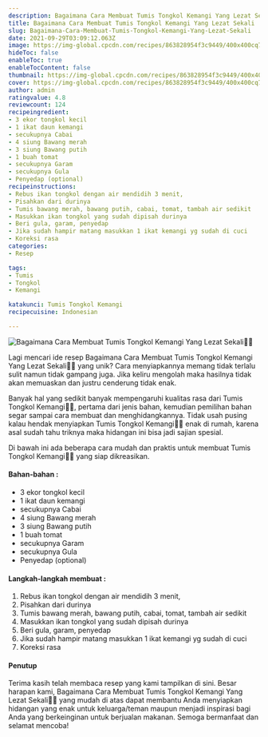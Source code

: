 ```yaml
---
description: Bagaimana Cara Membuat Tumis Tongkol Kemangi Yang Lezat Sekali"
title: Bagaimana Cara Membuat Tumis Tongkol Kemangi Yang Lezat Sekali
slug: Bagaimana-Cara-Membuat-Tumis-Tongkol-Kemangi-Yang-Lezat-Sekali
date: 2021-09-29T03:09:12.063Z
image: https://img-global.cpcdn.com/recipes/863828954f3c9449/400x400cq70/photo.jpg
hideToc: false
enableToc: true
enableTocContent: false
thumbnail: https://img-global.cpcdn.com/recipes/863828954f3c9449/400x400cq70/photo.jpg
cover: https://img-global.cpcdn.com/recipes/863828954f3c9449/400x400cq70/photo.jpg
author: admin
ratingvalue: 4.8
reviewcount: 124
recipeingredient:
- 3 ekor tongkol kecil
- 1 ikat daun kemangi
- secukupnya Cabai
- 4 siung Bawang merah
- 3 siung Bawang putih
- 1 buah tomat
- secukupnya Garam
- secukupnya Gula
- Penyedap (optional)
recipeinstructions:
- Rebus ikan tongkol dengan air mendidih 3 menit,
- Pisahkan dari durinya
- Tumis bawang merah, bawang putih, cabai, tomat, tambah air sedikit
- Masukkan ikan tongkol yang sudah dipisah durinya
- Beri gula, garam, penyedap
- Jika sudah hampir matang masukkan 1 ikat kemangi yg sudah di cuci
- Koreksi rasa
categories:
- Resep

tags:
- Tumis
- Tongkol
- Kemangi

katakunci: Tumis Tongkol Kemangi
recipecuisine: Indonesian

---
```


![Bagaimana Cara Membuat Tumis Tongkol Kemangi Yang Lezat Sekali👩‍🍳](https://img-global.cpcdn.com/recipes/863828954f3c9449/400x400cq70/photo.jpg)

Lagi mencari ide resep Bagaimana Cara Membuat Tumis Tongkol Kemangi Yang Lezat Sekali👩‍🍳 yang unik? Cara menyiapkannya memang tidak terlalu sulit namun tidak gampang juga. Jika keliru mengolah maka hasilnya tidak akan memuaskan dan justru cenderung tidak enak.

Banyak hal yang sedikit banyak mempengaruhi kualitas rasa dari Tumis Tongkol Kemangi👩‍🍳, pertama dari jenis bahan, kemudian pemilihan bahan segar sampai cara membuat dan menghidangkannya. Tidak usah pusing kalau hendak menyiapkan Tumis Tongkol Kemangi👩‍🍳 enak di rumah, karena asal sudah tahu triknya maka hidangan ini bisa jadi sajian spesial.

Di bawah ini ada beberapa cara mudah dan praktis untuk membuat Tumis Tongkol Kemangi👩‍🍳 yang siap dikreasikan.

<!--inarticleads1-->

#### Bahan-bahan :

- 3 ekor tongkol kecil
- 1 ikat daun kemangi
- secukupnya Cabai
- 4 siung Bawang merah
- 3 siung Bawang putih
- 1 buah tomat
- secukupnya Garam
- secukupnya Gula
- Penyedap (optional)

<!--inarticleads2-->

#### Langkah-langkah membuat :

1. Rebus ikan tongkol dengan air mendidih 3 menit,
1. Pisahkan dari durinya
1. Tumis bawang merah, bawang putih, cabai, tomat, tambah air sedikit
1. Masukkan ikan tongkol yang sudah dipisah durinya
1. Beri gula, garam, penyedap
1. Jika sudah hampir matang masukkan 1 ikat kemangi yg sudah di cuci
1. Koreksi rasa

#### Penutup

Terima kasih telah membaca resep yang kami tampilkan di sini. Besar harapan kami, Bagaimana Cara Membuat Tumis Tongkol Kemangi Yang Lezat Sekali👩‍🍳 yang mudah di atas dapat membantu Anda menyiapkan hidangan yang enak untuk keluarga/teman maupun menjadi inspirasi bagi Anda yang berkeinginan untuk berjualan makanan. Semoga bermanfaat dan selamat mencoba!